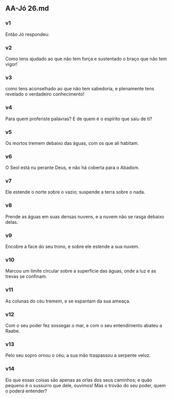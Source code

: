 ## AA-Jó 26.md
### v1
 Então Jó respondeu:
### v2
 Como tens ajudado ao que não tem força e sustentado o braço que não tem vigor!
### v3
 como tens aconselhado ao que não tem sabedoria, e plenamente tens revelado o verdadeiro conhecimento!
### v4
 Para quem proferiste palavras? E de quem é o espírito que saiu de ti?
### v5
 Os mortos tremem debaixo das águas, com os que ali habitam.
### v6
 O Seol está nu perante Deus, e não há coberta para o Abadom.
### v7
 Ele estende o norte sobre o vazio; suspende a terra sobre o nada.
### v8
 Prende as águas em suas densas nuvens, e a nuvem não se rasga debaixo delas.
### v9
 Encobre a face do seu trono, e sobre ele estende a sua nuvem.
### v10
 Marcou um limite circular sobre a superfície das águas, onde a luz e as trevas se confinam.
### v11
 As colunas do céu tremem, e se espantam da sua ameaça.
### v12
 Com o seu poder fez sossegar o mar, e com o seu entendimento abateu a Raabe.
### v13
 Pelo seu sopro ornou o céu; a sua mão traspassou a serpente veloz.
### v14
 Eis que essas coisas são apenas as orlas dos seus caminhos; e quão pequeno é o sussurro que dele, ouvimos! Mas o trovão do seu poder, quem o poderá entender?
